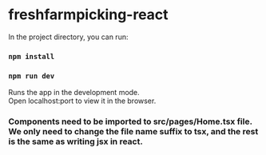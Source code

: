 # freshfarmpicking-react

In the project directory, you can run:

### `npm install`

### `npm run dev`

Runs the app in the development mode.\
Open localhost:port to view it in the browser.

### Components need to be imported to src/pages/Home.tsx file. We only need to change the file name suffix to tsx, and the rest is the same as writing jsx in react.
